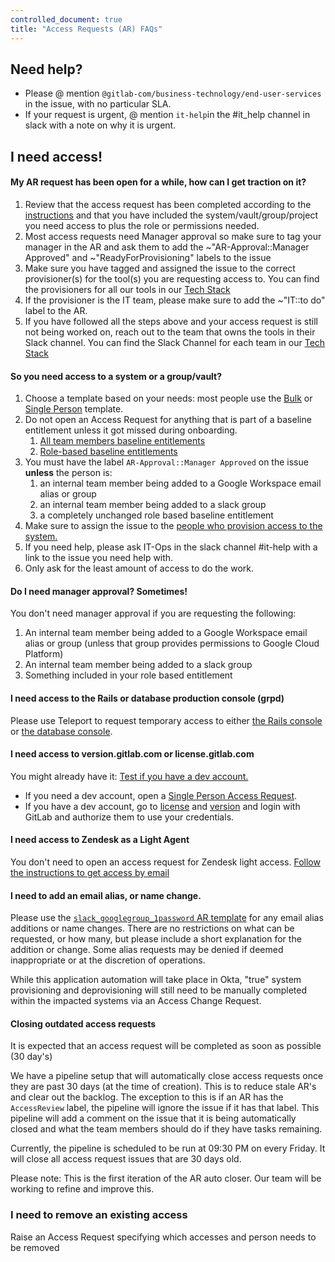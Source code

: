 ```yaml
---
controlled_document: true
title: "Access Requests (AR) FAQs"
---
```


## Need help?

- Please @ mention `@gitlab-com/business-technology/end-user-services` in the issue, with no particular SLA.
- If your request is urgent, @ mention `it-help`in the #it_help channel in slack with a note on why it is urgent.

## I need access!

#### My AR request has been open for a while, how can I get traction on it?

1. Review that the access request has been completed according to the [instructions](/handbook/business-technology/end-user-services/onboarding-access-requests/access-requests#how-do-i-choose-which-template-to-use) and that you have included the system/vault/group/project you need access to plus the role or permissions needed.
1. Most access requests need Manager approval so make sure to tag your manager in the AR and ask them to add the ~"AR-Approval::Manager Approved" and ~"ReadyForProvisioning" labels to the issue
1. Make sure you have tagged and assigned the issue to the correct provisioner(s) for the tool(s) you are requesting access to. You can find the provisioners for all our tools in our [Tech Stack](https://gitlab.com/gitlab-com/www-gitlab-com/-/blob/master/data/tech_stack.yml)
1. If the provisioner is the IT team, please make sure to add the ~"IT::to do" label to the AR.
1. If you have followed all the steps above and your access request is still not being worked on, reach out to the team that owns the tools in their Slack channel. You can find the Slack Channel for each team in our [Tech Stack](https://gitlab.com/gitlab-com/www-gitlab-com/-/blob/master/data/tech_stack.yml)

#### So you need access to a system or a group/vault?

1. Choose a template based on your needs: most people use the [Bulk](https://gitlab.com/gitlab-com/team-member-epics/access-requests/-/issues/new?issuable_template=Bulk_Access_Request) or [Single Person](https://gitlab.com/gitlab-com/team-member-epics/access-requests/-/issues/new?issuable_template=Individual_Bulk_Access_Request) template.
1. Do not open an Access Request for anything that is part of a baseline entitlement unless it got missed during onboarding.
    1. [All team members baseline entitlements](/handbook/business-technology/end-user-services/onboarding-access-requests/access-requests/baseline-entitlements/#baseline-entitlements-all-gitlab-team-members)
    1. [Role-based baseline entitlements](https://gitlab.com/gitlab-com/team-member-epics/access-requests/-/tree/master/.gitlab/issue_templates/role_baseline_access_request_tasks)
1. You must have the label `AR-Approval::Manager Approved` on the issue **unless** the person is:
    1. an internal team member being added to a Google Workspace email alias or group
    1. an internal team member being added to a slack group
    1. a completely unchanged role based baseline entitlement
1. Make sure to assign the issue to the [people who provision access to the system.](https://gitlab.com/gitlab-com/www-gitlab-com/-/blob/master/data/tech_stack.yml)
1. If you need help, please ask IT-Ops in the slack channel #it-help with a link to the issue you need help with.
1. Only ask for the least amount of access to do the work.

#### Do I need manager approval? Sometimes!

You don't need manager approval if you are requesting the following:

1. An internal team member being added to a Google Workspace email alias or group (unless that group provides permissions to Google Cloud Platform)
1. An internal team member being added to a slack group
1. Something included in your role based entitlement

#### I need access to the Rails or database production console (grpd)

Please use Teleport to request temporary access to either
[the Rails console](https://gitlab.com/gitlab-com/runbooks/-/blob/master/docs/teleport/Connect_to_Rails_Console_via_Teleport.md) or
[the database console](https://gitlab.com/gitlab-com/runbooks/-/blob/master/docs/teleport/Connect_to_Database_Console_via_Teleport.md).

#### I need access to version.gitlab.com or license.gitlab.com

You might already have it: [Test if you have a dev account.](https://dev.gitlab.org/)

- If you need a dev account, open a [Single Person Access Request](https://gitlab.com/gitlab-com/team-member-epics/access-requests/-/issues/new?issuable_template=Individual_Bulk_Access_Request).
- If you have a dev account, go to [license](https://license.gitlab.com/) and [version](https://version.gitlab.com/users/sign_in) and login with GitLab and authorize them to use your credentials.

#### I need access to Zendesk as a Light Agent

You don't need to open an access request for Zendesk light access. [Follow the instructions to get access by email](/handbook/support/internal-support/#viewing-support-tickets)

#### I need to add an email alias, or name change.

Please use the [`slack_googlegroup_1password` AR template](https://gitlab.com/gitlab-com/team-member-epics/access-requests/issues/new?issuable_template=slack_googlegroup_1Passwordgroupvault) for any email alias additions or name changes.
There are no restrictions on what can be requested, or how many, but please include a short explanation for the addition or change. Some alias requests may be denied if deemed inappropriate or at the discretion of operations.

While this application automation will take place in Okta, "true" system provisioning and deprovisioning will still need to be manually completed within the impacted systems via an Access Change Request.

#### Closing outdated access requests

It is expected that an access request will be completed as soon as possible (30 day's)

We have a pipeline setup that will automatically close access requests once they are past 30 days (at the time of creation).
This is to reduce stale AR's and clear out the backlog. The exception to this is if an AR has the `AccessReview` label, the pipeline will ignore the issue if it has that label.
This pipeline will add a comment on the issue that it is being automatically closed and what the team members should do
if they have tasks remaining.

Currently, the pipeline is scheduled to be run at 09:30 PM on every Friday. It
will close all access request issues that are 30 days old.

Please note: This is the first iteration of the AR auto closer. Our team will be working to refine and improve this.

### I need to remove an existing access

Raise an Access Request specifying which accesses and person needs to be removed

